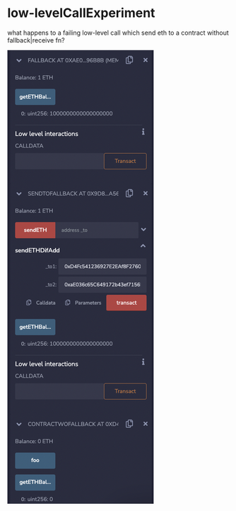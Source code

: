 # low-levelCallExperiment
what happens to a failing low-level call which send eth to a contract without fallback|receive fn?


![experimentResult](./low_levelCAllExperiment.png?raw=true "ExperimentResult")
